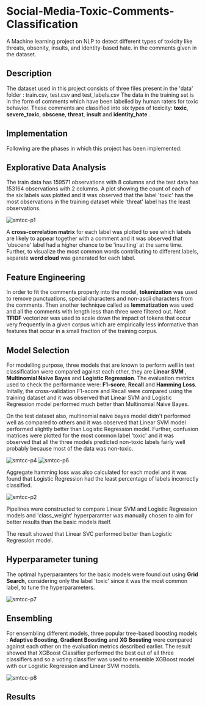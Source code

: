 # Social-Media-Toxic-Comments-Classification
A Machine learning project on NLP to detect different types of toxicity like threats, obsenity, insults, and identity-based hate. in the comments given in the dataset.

## Description
The dataset used in this project consists of three files present in the 'data' folder : train.csv, test.csv and test_labels.csv
The data in the training set is in the form of comments which have been labelled by human raters for toxic behavior. These comments are classified into six types of toxicity: **toxic**, **severe_toxic**, **obscene**, **threat**, **insult** and **identity_hate** .

## Implementation

Following are the phases in which this project has been implemented:

## Explorative Data Analysis

The train data has 159571 observations with 8 columns and the test data has 153164 observations with 2 columns. A plot showing the count of each of the six labels was plotted and it was observed that the label 'toxic' has the most observations in the training dataset while 'threat' label has the least observations.

![smtcc-p1](https://user-images.githubusercontent.com/104520126/166691347-d289bf6c-5463-4f33-ae57-afa787c464b3.jpg)
 
 A **cross-correlation matrix** for each label was plotted to see which labels are likely to appear together with a comment and it was observed that 'obscene' label had a higher chance to be 'insulting' at the same time.
Further, to visualize the most common words contributing to different labels, separate **word cloud** was generated for each label.

## Feature Engineering

In order to fit the comments properly into the model, **tokenization** was used to remove punctuations, special characters and non-ascii characters from the comments. Then  another technique called as **lemmatization** was used and all the comments with length less than three were filtered out. Next **TFIDF** vectorizer was used to scale down the impact of tokens that occur very frequently in a given corpus which are empirically less informative than features that occur in a small fraction of the training corpus.

## Model Selection

For modelling purpose, three models that are known to perform well in text classification were compared against each other, they are **Linear SVM** , **Multinomial Naive Bayes** and **Logistic Regression**. The evaluation metrics used to check the performance were: **F1-score**, **Recall** and **Hamming Loss**.
Initally, the cross-validation F1-score and Recall were compared using the training dataset and it was observed that Linear SVM and Logistic Regression model performed much better than Multinomial Naive Bayes.

On the test dataset also, multinomial naive bayes model didn't performed well as compared to others and it was observed that Linear SVM model performed slightly better than Logistic Regression model. Further, confusion matrices were plotted for the most common label 'toxic' and it was observed that all the three models predicted non-toxic labels fairly well probably because most of the data was non-toxic.

![smtcc-p4](https://user-images.githubusercontent.com/104520126/166706575-504758b6-faac-4a30-92ab-46fb437a558c.jpg)
![smtcc-p6](https://user-images.githubusercontent.com/104520126/166706595-30c1d57e-c543-4686-ad4d-55ee51481d25.jpg)

Aggregate hamming loss was also calculated for each model and it was found that Logistic Regression had the least percentage of labels incorrectly classified.

![smtcc-p2](https://user-images.githubusercontent.com/104520126/166707824-ab55deac-9d75-45cb-a356-3d737ae34c07.jpg)

Pipelines were constructed to compare Linear SVM and Logistic Regression models and 'class_weight' hyperparamter was manually chosen to aim for better results than the basic models itself.

The result showed that Linear SVC performed better than Logistic Regression model. 

## Hyperparameter tuning

The optimal hyperparamters for the basic models were found out using **Grid Search**, considering only the label 'toxic' since it was the most common label, to tune the hyperparameters.

![smtcc-p7](https://user-images.githubusercontent.com/104520126/166707410-37217afd-97d8-4575-b579-30c756ad7eb2.jpg)

## Ensembling

For ensembling different models, three popular tree-based boosting models : **Adaptive Boosting**, **Gradient Boosting** and **XG Bossting** were compared against each other on the evaluation metrics described earlier. The result showed that XGBoost Classifier performed the best out of all three classifiers and so a voting classifier was used to ensemble XGBoost model with our Logistic Regression and Linear SVM models.

![smtcc-p8](https://user-images.githubusercontent.com/104520126/166720749-14edec44-405c-4d79-9c2f-41bb9aa739d4.jpg)

## Results
